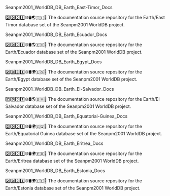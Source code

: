 
Seanpm2001_WorldDB_DB_Earth_East-Timor_Docs

2️⃣️0️⃣️0️⃣️1️⃣️🌐️🛢️🌏️🇹🇱️📖️ The documentation source repository for the Earth/East Timor database set of the Seanpm2001 WorldDB project. 

Seanpm2001_WorldDB_DB_Earth_Ecuador_Docs

2️⃣️0️⃣️0️⃣️1️⃣️🌐️🛢️🌎️🇪🇨️📖️ The documentation source repository for the Earth/Ecuador database set of the Seanpm2001 WorldDB project. 

Seanpm2001_WorldDB_DB_Earth_Egypt_Docs

2️⃣️0️⃣️0️⃣️1️⃣️🌐️🛢️🌍️🇪🇬️📖️ The documentation source repository for the Earth/Egypt database set of the Seanpm2001 WorldDB project. 

Seanpm2001_WorldDB_DB_Earth_El-Salvador_Docs

2️⃣️0️⃣️0️⃣️1️⃣️🌐️🛢️🌎️🇸🇻️📖️ The documentation source repository for the Earth/El Salvador database set of the Seanpm2001 WorldDB project. 

Seanpm2001_WorldDB_DB_Earth_Equatorial-Guinea_Docs

2️⃣️0️⃣️0️⃣️1️⃣️🌐️🛢️🌍️🇬🇶️📖️ The documentation source repository for the Earth/Equatorial Guinea database set of the Seanpm2001 WorldDB project. 

Seanpm2001_WorldDB_DB_Earth_Eritrea_Docs

2️⃣️0️⃣️0️⃣️1️⃣️🌐️🛢️🌍️🇪🇷️📖️ The documentation source repository for the Earth/Eritrea database set of the Seanpm2001 WorldDB project. 

Seanpm2001_WorldDB_DB_Earth_Estonia_Docs

2️⃣️0️⃣️0️⃣️1️⃣️🌐️🛢️🌍️🇪🇪️📖️ The documentation source repository for the Earth/Estonia database set of the Seanpm2001 WorldDB project. 

